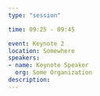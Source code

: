 ```yaml
---
type: "session"

time: 09:25 - 09:45

event: Keynote 2
location: Somewhere
speakers:
- name: Keynote Speaker
  org: Some Organization
description: 
---
```

